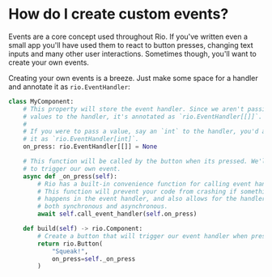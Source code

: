 # How do I create custom events?

Events are a core concept used throughout Rio. If you've written even a small
app you'll have used them to react to button presses, changing text inputs and
many other user interactions. Sometimes though, you'll want to create your own
events.

Creating your own events is a breeze. Just make some space for a handler and
annotate it as `rio.EventHandler`:

```python
class MyComponent:
    # This property will store the event handler. Since we aren't passing any
    # values to the handler, it's annotated as `rio.EventHandler[[]]`.
    #
    # If you were to pass a value, say an `int` to the handler, you'd annotate
    # it as `rio.EventHandler[int]`.
    on_press: rio.EventHandler[[]] = None

    # This function will be called by the button when its pressed. We'll use it
    # to trigger our own event.
    async def _on_press(self):
        # Rio has a built-in convenience function for calling event handlers.
        # This function will prevent your code from crashing if something
        # happens in the event handler, and also allows for the handler to be
        # both synchronous and asynchronous.
        await self.call_event_handler(self.on_press)

    def build(self) -> rio.Component:
        # Create a button that will trigger our event handler when pressed.
        return rio.Button(
            "Squeak!",
            on_press=self._on_press
        )
```
